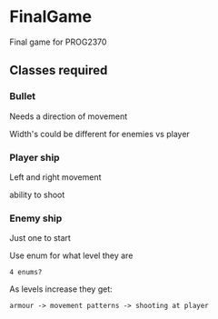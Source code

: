 # FinalGame

Final game for PROG2370

## Classes required

### Bullet
  
  Needs a direction of movement
  
  Width's could be different for enemies vs player

### Player ship
  
  Left and right movement
  
  ability to shoot
  
### Enemy ship
  Just one to start 
  
  Use enum for what level they are
  
    4 enums?
    
  As levels increase they get:
  
    armour -> movement patterns -> shooting at player
  
  
